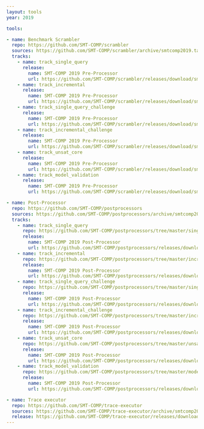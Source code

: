 ```yaml
---
layout: tools
year: 2019

tools:

- name: Benchmark Scrambler
  repo: https://github.com/SMT-COMP/scrambler
  sources: https://github.com/SMT-COMP/scrambler/archive/smtcomp2019.tar.gz
  tracks:
    - name: track_single_query
      release:
        name: SMT-COMP 2019 Pre-Processor
        url: https://github.com/SMT-COMP/scrambler/releases/download/smtcomp2019/SMT-COMP-2019-non-incremental-scrambler.tar.xz
    - name: track_incremental
      release:
        name: SMT-COMP 2019 Pre-Processor
        url: https://github.com/SMT-COMP/scrambler/releases/download/smtcomp2019/SMT-COMP-2019-incremental-scrambler.tar.xz
    - name: track_single_query_challenge
      release:
        name: SMT-COMP 2019 Pre-Processor
        url: https://github.com/SMT-COMP/scrambler/releases/download/smtcomp2019/SMT-COMP-2019-non-incremental-scrambler.tar.xz
    - name: track_incremental_challenge
      release:
        name: SMT-COMP 2019 Pre-Processor
        url: https://github.com/SMT-COMP/scrambler/releases/download/smtcomp2019/SMT-COMP-2019-incremental-scrambler.tar.xz
    - name: track_unsat_core
      release:
        name: SMT-COMP 2019 Pre-Processor
        url: https://github.com/SMT-COMP/scrambler/releases/download/smtcomp2019/SMT-COMP-2019-unsat-core-scrambler.tar.xz
    - name: track_model_validation
      release:
        name: SMT-COMP 2019 Pre-Processor
        url: https://github.com/SMT-COMP/scrambler/releases/download/smtcomp2019/SMT-COMP-2019-model-validation-scrambler.tar.xz

- name: Post-Processor
  repo: https://github.com/SMT-COMP/postprocessors
  sources: https://github.com/SMT-COMP/postprocessors/archive/smtcomp2019.tar.gz
  tracks:
    - name: track_single_query
      repo: https://github.com/SMT-COMP/postprocessors/tree/master/single-problem-challenge-track
      release:
        name: SMT-COMP 2019 Post-Processor
        url: https://github.com/SMT-COMP/postprocessors/releases/download/smtcomp2019/SMT-COMP-2019-non-incremental-post-processor.tar.xz
    - name: track_incremental
      repo: https://github.com/SMT-COMP/postprocessors/tree/master/incremental-track
      release:
        name: SMT-COMP 2019 Post-Processor
        url: https://github.com/SMT-COMP/postprocessors/releases/download/smtcomp2019/SMT-COMP-2019-incremental-post-processor.tar.xz
    - name: track_single_query_challenge
      repo: https://github.com/SMT-COMP/postprocessors/tree/master/single-problem-challenge-track
      release:
        name: SMT-COMP 2019 Post-Processor
        url: https://github.com/SMT-COMP/postprocessors/releases/download/smtcomp2019/SMT-COMP-2019-non-incremental-post-processor.tar.xz
    - name: track_incremental_challenge
      repo: https://github.com/SMT-COMP/postprocessors/tree/master/incremental-track
      release:
        name: SMT-COMP 2019 Post-Processor
        url: https://github.com/SMT-COMP/postprocessors/releases/download/smtcomp2019/SMT-COMP-2019-incremental-post-processor.tar.xz
    - name: track_unsat_core
      repo: https://github.com/SMT-COMP/postprocessors/tree/master/unsat-core-track
      release:
        name: SMT-COMP 2019 Post-Processor
        url: https://github.com/SMT-COMP/postprocessors/releases/download/smtcomp2019/SMT-COMP-2019-unsat-core-post-processor.tar.xz
    - name: track_model_validation
      repo: https://github.com/SMT-COMP/postprocessors/tree/master/model-validation-track
      release:
        name: SMT-COMP 2019 Post-Processor
        url: https://github.com/SMT-COMP/postprocessors/releases/download/smtcomp2019/SMT-COMP-2019-model-validation-post-processor.tar.xz

- name: Trace executor
  repo: https://github.com/SMT-COMP/trace-executor
  sources: https://github.com/SMT-COMP/trace-executor/archive/smtcomp2019.tar.gz
  release: https://github.com/SMT-COMP/trace-executor/releases/download/smtcomp2019/SMT-COMP-2019-trace-executor.tar.xz
---
```


